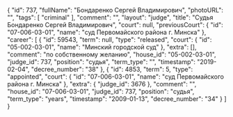 {
    "id": 737,
    "fullName": "Бондаренко Сергей Владимирович",
    "photoURL": "",
    "tags": [
        "criminal"
    ],
    "comment": "",
    "layout": "judge",
    "title": "Судья Бондаренко Сергей Владимирович",
    "court": null,
    "previousCourt": {
        "id": "07-006-03-01",
        "name": "суд Первомайского района г. Минска"
    },
    "career": [
        {
            "id": 59543,
            "term": null,
            "type": "released",
            "court": {
                "id": "05-002-03-01",
                "name": "Минский городской суд"
            },
            "extra": [],
            "comment": "по собственному желанию",
            "house_id": "05-002-03-01",
            "judge_id": 737,
            "position": "судья",
            "term_type": "",
            "timestamp": "2019-02-04",
            "decree_number": "38"
        },
        {
            "id": 4853,
            "term": 5,
            "type": "appointed",
            "court": {
                "id": "07-006-03-01",
                "name": "суд Первомайского района г. Минска"
            },
            "extra": {
                "judge_id": 3676
            },
            "comment": "",
            "house_id": "07-006-03-01",
            "judge_id": 737,
            "position": "судья",
            "term_type": "years",
            "timestamp": "2009-01-13",
            "decree_number": "34"
        }
    ]
}
